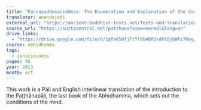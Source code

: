 ```yaml
---
title: "Paccayuddesaniddesa: The Enumeration and Explanation of the Conditions"
translator: anandajoti
external_url: "https://ancient-buddhist-texts.net/Texts-and-Translations/Short-Pieces/Paccayuddesaniddesa.htm"
source_url: "https://suttacentral.net/patthana?view=normal&lang=en"
drive_links:
  - "https://drive.google.com/file/d/1gfs658fjTtYl6b4BRQrdXl8j6WFz7Uoy/view?usp=sharing"
course: abhidhamma
tags:
  - consciouness
pages: 56
year: 2013
month: oct
---
```


This work is a Pāli and English interlinear translation of the introduction to the Paṭṭhānapāḷi,  the last book of the Abhidhamma, which sets out the conditions of the mind.
